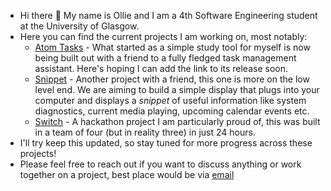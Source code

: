 - Hi there 👋 My name is Ollie and I am a 4th Software Engineering student at the University of Glasgow.
- Here you can find the current projects I am working on, most notably:
  - [Atom Tasks](https://github.com/OllieL1/StudyPlan) - What started as a simple study tool for myself is now being built out with a friend to a fully fledged task management assistant. Here's hoping I can add the link to its release soon.
  - [Snippet]() - Another project with a friend, this one is more on the low level end. We are aiming to build a simple display that plugs into your computer and displays a *snippet* of useful information like system diagnostics, current media playing, upcoming calendar events etc.
  - [Switch](https://github.com/OllieL1/GUTS-T35) - A hackathon project I am particularly proud of, this was built in a team of four (but in reality three) in just 24 hours.
- I'll try keep this updated, so stay tuned for more progress across these projects!
- Please feel free to reach out if you want to discuss anything or work together on a project, best place would be via [email](mailto:oliverlivingston@iCloud.com)
